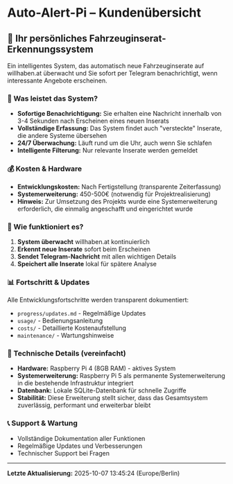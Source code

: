 # Auto-Alert-Pi – Kundenübersicht

## 🚗 Ihr persönliches Fahrzeuginserat-Erkennungssystem

Ein intelligentes System, das automatisch neue Fahrzeuginserate auf willhaben.at überwacht und Sie sofort per Telegram benachrichtigt, wenn interessante Angebote erscheinen.

### 🎯 Was leistet das System?
- **Sofortige Benachrichtigung:** Sie erhalten eine Nachricht innerhalb von 3-4 Sekunden nach Erscheinen eines neuen Inserats
- **Vollständige Erfassung:** Das System findet auch "versteckte" Inserate, die andere Systeme übersehen
- **24/7 Überwachung:** Läuft rund um die Uhr, auch wenn Sie schlafen
- **Intelligente Filterung:** Nur relevante Inserate werden gemeldet

### 💰 Kosten & Hardware
- **Entwicklungskosten:** Nach Fertigstellung (transparente Zeiterfassung)
- **Systemerweiterung:** 450-500€ (notwendig für Projektrealisierung)
- **Hinweis:** Zur Umsetzung des Projekts wurde eine Systemerweiterung erforderlich, die einmalig angeschafft und eingerichtet wurde

### 📱 Wie funktioniert es?
1. **System überwacht** willhaben.at kontinuierlich
2. **Erkennt neue Inserate** sofort beim Erscheinen
3. **Sendet Telegram-Nachricht** mit allen wichtigen Details
4. **Speichert alle Inserate** lokal für spätere Analyse

### 📊 Fortschritt & Updates
Alle Entwicklungsfortschritte werden transparent dokumentiert:
- `progress/updates.md` - Regelmäßige Updates
- `usage/` - Bedienungsanleitung
- `costs/` - Detaillierte Kostenaufstellung
- `maintenance/` - Wartungshinweise

### 🔧 Technische Details (vereinfacht)
- **Hardware:** Raspberry Pi 4 (8GB RAM) - aktives System
- **Systemerweiterung:** Raspberry Pi 5 als permanente Systemerweiterung in die bestehende Infrastruktur integriert
- **Datenbank:** Lokale SQLite-Datenbank für schnelle Zugriffe
- **Stabilität:** Diese Erweiterung stellt sicher, dass das Gesamtsystem zuverlässig, performant und erweiterbar bleibt

### 📞 Support & Wartung
- Vollständige Dokumentation aller Funktionen
- Regelmäßige Updates und Verbesserungen
- Technischer Support bei Fragen

---
**Letzte Aktualisierung:** 2025-10-07 13:45:24 (Europe/Berlin)
